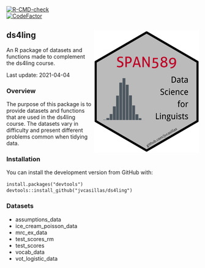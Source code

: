 
<!-- badges: start -->

[![R-CMD-check](https://github.com/jvcasillas/ds4ling/workflows/R-CMD-check/badge.svg)](https://github.com/jvcasillas/ds4ling/actions)  
[![CodeFactor](https://www.codefactor.io/repository/github/jvcasillas/ds4ling/badge)](https://www.codefactor.io/repository/github/jvcasillas/ds4ling)
<!-- badges: end -->

## ds4ling <img src='https://raw.githubusercontent.com/jvcasillas/hex_stickers/master/stickers/ds4ling.png' align='right' width='275px'/>

An R package of datasets and functions made to complement the ds4ling
course.

Last update: 2021-04-04

### Overview

The purpose of this package is to provide datasets and functions that
are used in the ds4ling course. The datasets vary in difficulty and
present different problems common when tidying data.

### Installation

You can install the development version from GitHub with:

    install.packages("devtools")
    devtools::install_github("jvcasillas/ds4ling")

### Datasets

-   assumptions\_data
-   ice\_cream\_poisson\_data
-   mrc\_ex\_data
-   test\_scores\_rm
-   test\_scores
-   vocab\_data
-   vot\_logistic\_data
